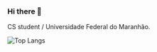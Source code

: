 ### Hi there 👋

CS student / Universidade Federal do Maranhão.

![Top Langs](https://github-readme-stats.vercel.app/api/top-langs/?username=joodavi&layout=compact)
